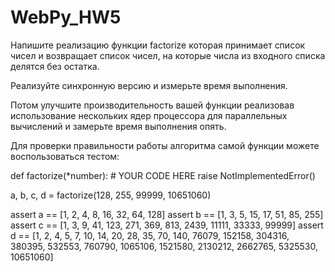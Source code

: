 # WebPy_HW5

Напишите реализацию функции factorize которая принимает список чисел и возвращает список чисел, на которые числа из входного списка делятся без остатка.

Реализуйте синхронную версию и измерьте время выполнения.

Потом улучшите производительность вашей функции реализовав использование нескольких ядер процессора для параллельных вычислений и замерьте время выполнения опять.

Для проверки правильности работы алгоритма самой функции можете воспользоваться тестом:

def factorize(*number):
    # YOUR CODE HERE
    raise NotImplementedError()


a, b, c, d  = factorize(128, 255, 99999, 10651060)

assert a == [1, 2, 4, 8, 16, 32, 64, 128]
assert b == [1, 3, 5, 15, 17, 51, 85, 255]
assert c == [1, 3, 9, 41, 123, 271, 369, 813, 2439, 11111, 33333, 99999]
assert d == [1, 2, 4, 5, 7, 10, 14, 20, 28, 35, 70, 140, 76079, 152158, 304316, 380395, 532553, 760790, 
             1065106, 1521580, 2130212, 2662765, 5325530, 10651060]
